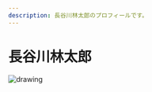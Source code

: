 ```yaml
---
description: 長谷川林太郎のプロフィールです。
---
```


# 長谷川林太郎



![drawing](https://user-images.githubusercontent.com/110527357/205029702-bba2500b-ddf0-44d7-a1f5-bafd5ad7ab2f.jpg)&#x20;
